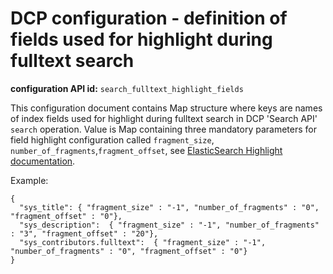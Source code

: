DCP configuration - definition of fields used for highlight during fulltext search
==================================================================================

**configuration API id:** `search_fulltext_highlight_fields`

This configuration document contains Map structure where keys are names of index fields used for highlight during fulltext search in DCP 'Search API' `search` operation. 
Value is Map containing three mandatory parameters for field highlight configuration called `fragment_size`, `number_of_fragments`,`fragment_offset`, 
see [ElasticSearch Highlight documentation](http://www.elasticsearch.org/guide/reference/api/search/highlighting.html).

Example:

	{
	  "sys_title": { "fragment_size" : "-1", "number_of_fragments" : "0", "fragment_offset" : "0"},
	  "sys_description":  { "fragment_size" : "-1", "number_of_fragments" : "3", "fragment_offset" : "20"},
	  "sys_contributors.fulltext":  { "fragment_size" : "-1", "number_of_fragments" : "0", "fragment_offset" : "0"}
	}